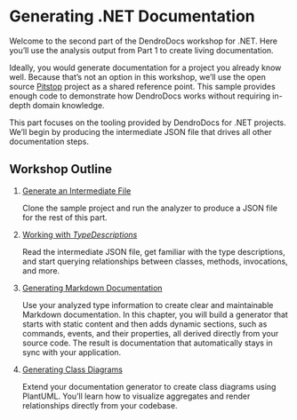 # Generating .NET Documentation

Welcome to the second part of the DendroDocs workshop for .NET.
Here you’ll use the analysis output from Part 1 to create living documentation.

Ideally, you would generate documentation for a project you already know well.
Because that’s not an option in this workshop, we’ll use the open source [Pitstop](https://github.com/EdwinVW/pitstop) project as a shared reference point.
This sample provides enough code to demonstrate how DendroDocs works without requiring in-depth domain knowledge.

This part focuses on the tooling provided by DendroDocs for .NET projects.
We’ll begin by producing the intermediate JSON file that drives all other documentation steps.

## Workshop Outline

1. [Generate an Intermediate File](01-generate-intermediate-file.md)

   Clone the sample project and run the analyzer to produce a JSON file for the rest of this part.


2. [Working with _TypeDescriptions_](02-work-with-types.md)

   Read the intermediate JSON file, get familiar with the type descriptions, and start querying relationships between classes, methods, invocations, and more.

3. [Generating Markdown Documentation](03-generate-markdown.md)

   Use your analyzed type information to create clear and maintainable Markdown documentation.
   In this chapter, you will build a generator that starts with static content and then adds dynamic sections, such as commands, events, and their properties, all derived directly from your source code.
   The result is documentation that automatically stays in sync with your application.

4. [Generating Class Diagrams](04-generating-class-diagrams.md)

   Extend your documentation generator to create class diagrams using PlantUML.
   You’ll learn how to visualize aggregates and render relationships directly from your codebase.
